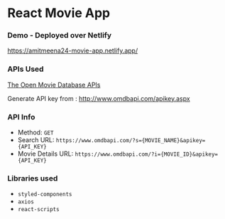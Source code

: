 # React Movie App


### Demo - Deployed over Netlify
https://amitmeena24-movie-app.netlify.app/

### APIs Used
[The Open Movie Database APIs](http://www.omdbapi.com/)

Generate API key from : http://www.omdbapi.com/apikey.aspx

### API Info
* Method: `GET`
* Search URL: `https://www.omdbapi.com/?s={MOVIE_NAME}&apikey={API_KEY}`
* Movie Details URL: `https://www.omdbapi.com/?i={MOVIE_ID}&apikey={API_KEY}`

### Libraries used
* `styled-components`
* `axios`
* `react-scripts`

